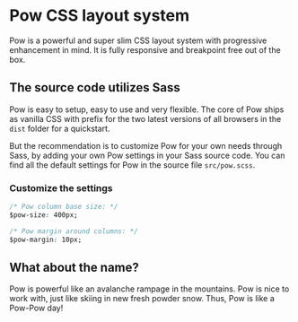 # Pow CSS layout system

Pow is a powerful and super slim CSS layout system with progressive enhancement in mind. It is fully responsive and breakpoint free out of the box.

## The source code utilizes Sass

Pow is easy to setup, easy to use and very flexible. The core of Pow ships as vanilla CSS with prefix for the two latest versions of all browsers in the `dist` folder for a quickstart.

But the recommendation is to customize Pow for your own needs through Sass, by adding your own Pow settings in your Sass source code. You can find all the default settings for Pow in the source file `src/pow.scss`.


### Customize the settings

```css
/* Pow column base size: */
$pow-size: 400px;

/* Pow margin around columns: */
$pow-margin: 10px;
```

## What about the name?

Pow is powerful like an avalanche rampage in the mountains. Pow is nice to work with, just like skiing in new fresh powder snow. Thus, Pow is like a Pow-Pow day!
